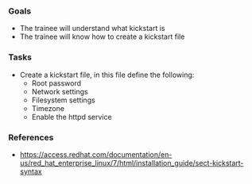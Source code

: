 
### Goals
- The trainee will understand what kickstart is
- The trainee will know how to create a kickstart file

### Tasks
- Create a kickstart file, in this file define the following:
  - Root password
  - Network settings
  - Filesystem settings
  - Timezone
  - Enable the httpd service

### References
- https://access.redhat.com/documentation/en-us/red_hat_enterprise_linux/7/html/installation_guide/sect-kickstart-syntax